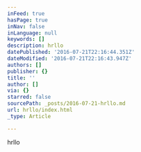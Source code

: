 ```yaml
---
inFeed: true
hasPage: true
inNav: false
inLanguage: null
keywords: []
description: hrllo
datePublished: '2016-07-21T22:16:44.351Z'
dateModified: '2016-07-21T22:16:43.947Z'
authors: []
publisher: {}
title: ''
author: []
via: {}
starred: false
sourcePath: _posts/2016-07-21-hrllo.md
url: hrllo/index.html
_type: Article

---
```

hrllo